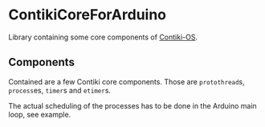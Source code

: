 # ContikiCoreForArduino
Library containing some core components of [Contiki-OS](http://contiki-os.org/).

## Components
Contained are a few Contiki core components.  Those are `protothread`s, `process`es, `timer`s and `etimer`s.

The actual scheduling of the processes has to be done in the Arduino main loop, see example.

